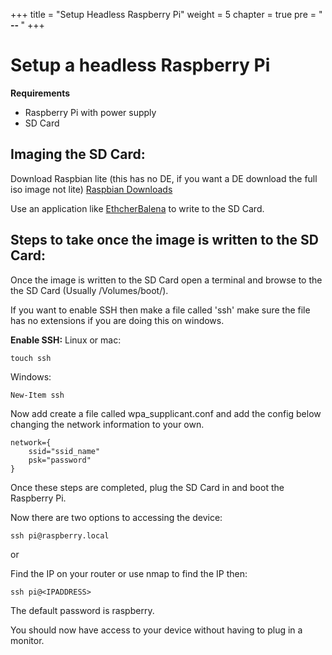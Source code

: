 +++
title = "Setup Headless Raspberry Pi"
weight = 5
chapter = true
pre = "<b> -- </b>"
+++

# Setup a headless Raspberry Pi

**Requirements**
- Raspberry Pi with power supply 
- SD Card

## Imaging the SD Card:

Download Raspbian lite (this has no DE, if you want a DE download the full iso image not lite)
[Raspbian Downloads](http://www.raspberrypi.org/downloads)

Use an application like [EthcherBalena](https://www.balena.io/etcher/) to write to the SD Card.

## Steps to take once the image is written to the SD Card:
Once the image is written to the SD Card open a terminal and browse to the the SD Card (Usually /Volumes/boot/).

If you want to enable SSH then make a file called 'ssh' make sure the file has no extensions if you are doing this on windows.

**Enable SSH:**
Linux or mac:
```
touch ssh
```
Windows:
```
New-Item ssh
```

Now add create a file called wpa_supplicant.conf and add the config below changing the network information to your own.

```
network={
    ssid="ssid_name"
    psk="password"
}
```

Once these steps are completed, plug the SD Card in and boot the Raspberry Pi.

Now there are two options to accessing the device:

```
ssh pi@raspberry.local
```

or

Find the IP on your router or use nmap to find the IP then:

```
ssh pi@<IPADDRESS>
```

The default password is raspberry.

You should now have access to your device without having to plug in a monitor.
